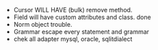 - Cursor WILL HAVE (bulk) remove method.
- Field will have custom attributes and class. done 
- Norm object trouble.
- Grammar escape every statement and grammar 
- chek all adapter mysql, oracle, sqlitdialect


